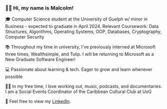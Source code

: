 ### 👋🏽 Hi, my name is Malcolm!

🎓 Computer Science student at the University of Guelph w/ minor in Business - expected to graduate in April 2024. Relevant Coursework: Data Structures, Algorithms, Operating Systems, OOP, Databases, Cryptography, Computer Security

📚 Throughout my time in university, I've previously interned at Microsoft three times, Wealthsimple, and Tulip. I will be returning to Microsoft as a New Graduate Software Engineer!

💻 Passionate about learning & tech. Eager to grow and learn whenever possible

💪🏽 In my free time, I love working out, music, podcasts, and documentaries. I am a Social Events Coordinator of the Caribbean Cultural Club at UoG

👀 Feel free to view my [LinkedIn](https://www.linkedin.com/in/malcolmbwright).

<!--
**mbw101/mbw101** is a ✨ _special_ ✨ repository because its `README.md` (this file) appears on your GitHub profile.

Here are some ideas to get you started:

- 🔭 I’m currently working on ...
- 🌱 I’m currently learning ...
- 👯 I’m looking to collaborate on ...
- 🤔 I’m looking for help with ...
- 💬 Ask me about ...
- 📫 How to reach me: ...
- 😄 Pronouns: ...
- ⚡ Fun fact: ...
-->
